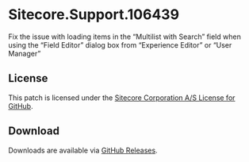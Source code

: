# Sitecore.Support.106439
Fix the issue with loading items in the &#8220;Multilist with Search&#8221; field when using the &#8220;Field Editor&#8221; dialog box from &#8220;Experience Editor&#8221; or &#8220;User Manager&#8221;

## License  
This patch is licensed under the [Sitecore Corporation A/S License for GitHub](https://github.com/sitecoresupport/Sitecore.Support.106439/blob/master/LICENSE).  

## Download  
Downloads are available via [GitHub Releases](https://github.com/sitecoresupport/Sitecore.Support.106439/releases).  
